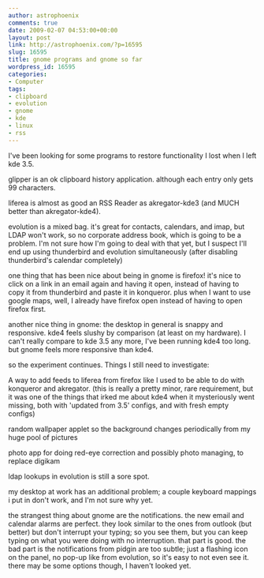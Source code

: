 ```yaml
---
author: astrophoenix
comments: true
date: 2009-02-07 04:53:00+00:00
layout: post
link: http://astrophoenix.com/?p=16595
slug: 16595
title: gnome programs and gnome so far
wordpress_id: 16595
categories:
- Computer
tags:
- clipboard
- evolution
- gnome
- kde
- linux
- rss
---
```


I've been looking for some programs to restore functionality I lost when I left kde 3.5.   
  
glipper is an ok clipboard history application. although each entry only gets 99 characters.  
  
liferea is almost as good an RSS Reader as akregator-kde3 (and MUCH better than akregator-kde4).  
  
evolution is a mixed bag. it's great for contacts, calendars, and imap, but LDAP won't work, so no corporate address book, which is going to be a problem. I'm not sure how I'm going to deal with that yet, but I suspect I'll end up using thunderbird and evolution simultaneously (after disabling thunderbird's calendar completely)  
  
one thing that has been nice about being in gnome is firefox! it's nice to click on a link in an email again and having it open, instead of having to copy it from thunderbird and paste it in konqueror. plus when I want to use google maps, well, I already have firefox open instead of having to open firefox first.  
  
another nice thing in gnome: the desktop in general is snappy and responsive. kde4 feels slushy by comparison (at least on my hardware). I can't really compare to kde 3.5 any more, I've been running kde4 too long. but gnome feels more responsive than kde4.  
  
so the experiment continues. Things I still need to investigate:  
  
A way to add feeds to liferea from firefox like I used to be able to do with konqueror and akregator. (this is really a pretty minor, rare requirement, but it was one of the things that irked me about kde4 when it mysteriously went missing, both with 'updated from 3.5' configs, and with fresh empty configs)  
  
random wallpaper applet so the background changes periodically from my huge pool of pictures  
  
photo app for doing red-eye correction and possibly photo managing, to replace digikam  
  
ldap lookups in evolution is still a sore spot.  
  
my desktop at work has an additional problem; a couple keyboard mappings i put in don't work, and I'm not sure why yet.  
  
the strangest thing about gnome are the notifications. the new email and calendar alarms are perfect. they look similar to the ones from outlook (but better) but don't interrupt your typing; so you see them, but you can keep typing on what you were doing with no interruption. that part is good. the bad part is the notifications from pidgin are too subtle; just a flashing icon on the panel, no pop-up like from evolution, so it's easy to not even see it. there may be some options though, I haven't looked yet.
